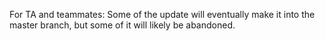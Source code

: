 For TA and teammates: Some of the update will eventually make it into the master branch, but some of it will likely be abandoned.
